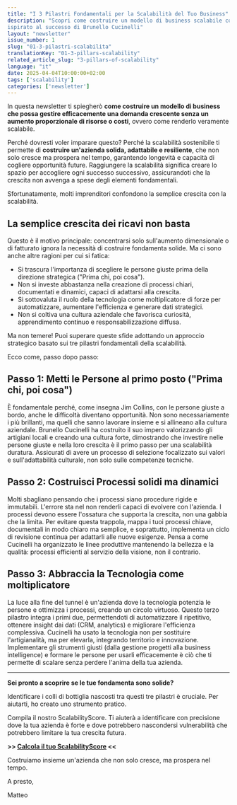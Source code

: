```yaml
---
title: "I 3 Pilastri Fondamentali per la Scalabilità del Tuo Business"
description: "Scopri come costruire un modello di business scalabile concentrandoti su Persone, Processi e Tecnologia, 
ispirato al successo di Brunello Cucinelli"
layout: "newsletter"
issue_number: 1
slug: "01-3-pilastri-scalabilita"
translationKey: "01-3-pillars-scalability"
related_article_slug: "3-pillars-of-scalability"
language: "it"
date: 2025-04-04T10:00:00+02:00
tags: ['scalability']
categories: ['newsletter']
---
```


In questa newsletter ti spiegherò **come costruire un modello di business che possa gestire efficacemente una domanda crescente senza un aumento proporzionale di risorse o costi**, ovvero come renderlo veramente scalabile.

Perché dovresti voler imparare questo? Perché la scalabilità sostenibile ti permette di **costruire un'azienda solida, adattabile e resiliente**, che non solo cresce ma prospera nel tempo, garantendo longevità e capacità di cogliere opportunità future. Raggiungere la scalabilità significa creare lo spazio per accogliere ogni successo successivo, assicurandoti che la crescita non avvenga a spese degli elementi fondamentali.

Sfortunatamente, molti imprenditori confondono la semplice crescita con la scalabilità.

## La semplice crescita dei ricavi non basta

Questo è il motivo principale: concentrarsi solo sull'aumento dimensionale o di fatturato ignora la necessità di costruire fondamenta solide. Ma ci sono anche altre ragioni per cui si fatica:

-   Si trascura l'importanza di scegliere le persone giuste prima della direzione strategica ("Prima chi, poi cosa").
-   Non si investe abbastanza nella creazione di processi chiari, documentati e dinamici, capaci di adattarsi alla crescita.
-   Si sottovaluta il ruolo della tecnologia come moltiplicatore di forze per automatizzare, aumentare l'efficienza e generare dati strategici.
-   Non si coltiva una cultura aziendale che favorisca curiosità, apprendimento continuo e responsabilizzazione diffusa.

Ma non temere! Puoi superare queste sfide adottando un approccio strategico basato sui tre pilastri fondamentali della scalabilità.

Ecco come, passo dopo passo:

## Passo 1: Metti le Persone al primo posto ("Prima chi, poi cosa")

È fondamentale perché, come insegna Jim Collins, con le persone giuste a bordo, anche le difficoltà diventano opportunità. Non sono necessariamente i più brillanti, ma quelli che sanno lavorare insieme e si allineano alla cultura aziendale. Brunello Cucinelli ha costruito il suo impero valorizzando gli artigiani locali e creando una cultura forte, dimostrando che investire nelle persone giuste e nella loro crescita è il primo passo per una scalabilità duratura. Assicurati di avere un processo di selezione focalizzato sui valori e sull'adattabilità culturale, non solo sulle competenze tecniche.

## Passo 2: Costruisci Processi solidi ma dinamici

Molti sbagliano pensando che i processi siano procedure rigide e immutabili. L'errore sta nel non renderli capaci di evolvere con l'azienda. I processi devono essere l'ossatura che supporta la crescita, non una gabbia che la limita. Per evitare questa trappola, mappa i tuoi processi chiave, documentali in modo chiaro ma semplice, e soprattutto, implementa un ciclo di revisione continua per adattarli alle nuove esigenze. Pensa a come Cucinelli ha organizzato le linee produttive mantenendo la bellezza e la qualità: processi efficienti al servizio della visione, non il contrario.

## Passo 3: Abbraccia la Tecnologia come moltiplicatore

La luce alla fine del tunnel è un'azienda dove la tecnologia potenzia le persone e ottimizza i processi, creando un circolo virtuoso. Questo terzo pilastro integra i primi due, permettendoti di automatizzare il ripetitivo, ottenere insight dai dati (CRM, analytics) e migliorare l'efficienza complessiva. Cucinelli ha usato la tecnologia non per sostituire l'artigianalità, ma per elevarla, integrando territorio e innovazione. Implementare gli strumenti giusti (dalla gestione progetti alla business intelligence) e formare le persone per usarli efficacemente è ciò che ti permette di scalare senza perdere l'anima della tua azienda.

---

**Sei pronto a scoprire se le tue fondamenta sono solide?**

Identificare i colli di bottiglia nascosti tra questi tre pilastri è cruciale. Per aiutarti, ho creato uno strumento pratico.

Compila il nostro ScalabilityScore. Ti aiuterà a identificare con precisione dove la tua azienda è forte e dove potrebbero nascondersi vulnerabilità che potrebbero limitare la tua crescita futura.

**>> [Calcola il tuo ScalabilityScore](https://adlimen.com/it/services/scalability-score) <<**

Costruiamo insieme un'azienda che non solo cresce, ma prospera nel tempo.

A presto,

Matteo 